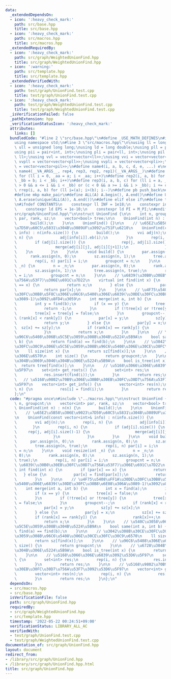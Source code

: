 ```yaml
---
data:
  _extendedDependsOn:
  - icon: ':heavy_check_mark:'
    path: src/base.hpp
    title: src/base.hpp
  - icon: ':heavy_check_mark:'
    path: src/macros.hpp
    title: src/macros.hpp
  _extendedRequiredBy:
  - icon: ':heavy_check_mark:'
    path: src/graph/WeightedUnionFind.hpp
    title: src/graph/WeightedUnionFind.hpp
  - icon: ':warning:'
    path: src/template.hpp
    title: src/template.hpp
  _extendedVerifiedWith:
  - icon: ':heavy_check_mark:'
    path: test/graph/UnionFind.test.cpp
    title: test/graph/UnionFind.test.cpp
  - icon: ':heavy_check_mark:'
    path: test/graph/WeightedUnionFind.test.cpp
    title: test/graph/WeightedUnionFind.test.cpp
  _isVerificationFailed: false
  _pathExtension: hpp
  _verificationStatusIcon: ':heavy_check_mark:'
  attributes:
    links: []
  bundledCode: "#line 2 \"src/base.hpp\"\n#define _USE_MATH_DEFINES\n#include <bits/stdc++.h>\n\
    using namespace std;\n#line 3 \"src/macros.hpp\"\n\nusing ll = long long;\nusing\
    \ ull = unsigned long long;\nusing ld = long double;\nusing pll = pair<ll, ll>;\n\
    using pii = pair<int, int>;\nusing pli = pair<ll, int>;\nusing pil = pair<int,\
    \ ll>;\nusing vvl = vector<vector<ll>>;\nusing vvi = vector<vector<int>>;\nusing\
    \ vvpll = vector<vector<pll>>;\nusing vvpli = vector<vector<pli>>;\nusing vvpil\
    \ = vector<vector<pil>>;\n#define name4(i, a, b, c, d, e, ...) e\n#define rep(...)\
    \ name4(__VA_ARGS__, rep4, rep3, rep2, rep1)(__VA_ARGS__)\n#define rep1(i, a)\
    \ for (ll i = 0, _aa = a; i < _aa; i++)\n#define rep2(i, a, b) for (ll i = a,\
    \ _bb = b; i < _bb; i++)\n#define rep3(i, a, b, c) for (ll i = a, _bb = b; (c\
    \ > 0 && a <= i && i < _bb) or (c < 0 && a >= i && i > _bb); i += c)\n#define\
    \ rrep(i, a, b) for (ll i=(a); i>(b); i--)\n#define pb push_back\n#define eb emplace_back\n\
    #define mkp make_pair\n#define ALL(A) A.begin(), A.end()\n#define UNIQUE(A) sort(ALL(A)),\
    \ A.erase(unique(ALL(A)), A.end())\n#define elif else if\n#define tostr to_string\n\
    \n#ifndef CONSTANTS\n    constexpr ll INF = 1e18;\n    constexpr int MOD = 1000000007;\n\
    \    constexpr ld EPS = 1e-10;\n    constexpr ld PI = M_PI;\n#endif\n#line 3 \"\
    src/graph/UnionFind.hpp\"\n\nstruct UnionFind {\n\n    int n, groupcnt;\n    vector<int>\
    \ par, rank, sz;\n    vector<bool> tree;\n\n    UnionFind(int n) : n(n) {\n  \
    \      build();\n    }\n\n    UnionFind() {}\n\n    // \u65E2\u5B58\u306E\u9023\
    \u7D50\u60C5\u5831\u304B\u3089UF\u3092\u751F\u6210\n    UnionFind(const vector<int>&\
    \ info) : n(info.size()) {\n        build();\n        vvi adj(n);\n        rep(i,\
    \ n) {\n            adj[info[i]].eb(i);\n        }\n        rep(i, n) {\n    \
    \        if (adj[i].size()) {\n                rep(j, adj[i].size()-1) {\n   \
    \                 merge(adj[i][j], adj[i][j+1]);\n                }\n        \
    \    }\n        }\n    }\n\n    void build() {\n        par.assign(n, 0);\n  \
    \      rank.assign(n, 0);\n        sz.assign(n, 1);\n        tree.assign(n, true);\n\
    \        rep(i, n) par[i] = i;\n        groupcnt = n;\n    }\n\n    void resize(int\
    \ _n) {\n        n = _n;\n        par.assign(n, 0);\n        rank.assign(n, 0);\n\
    \        sz.assign(n, 1);\n        tree.assign(n, true);\n        rep(i, n) par[i]\
    \ = i;\n        groupcnt = n;\n    }\n\n    // \u6839(\u30B0\u30EB\u30FC\u30D7\
    \u756A\u53F7)\u306E\u691C\u7D22\n    virtual int find(int x) {\n        if (par[x]\
    \ == x) {\n            return x;\n        } else {\n            par[x] = find(par[x]);\n\
    \            return par[x];\n        }\n    }\n\n    // \u4F75\u5408\uFF1A\u30DE\
    \u30FC\u30B8\u5F8C\u306E\u96C6\u5408\u306E\u6839(\u30DE\u30FC\u30B8\u6E08\u306A\
    \u3089-1)\u3092\u8FD4\u3059\n    int merge(int a, int b) {\n        int x = find(a);\n\
    \        int y = find(b);\n        if (x == y) {\n            tree[x] = false;\n\
    \            return -1;\n        }\n        if (!tree[x] or !tree[y]) {\n    \
    \        tree[x] = tree[y] = false;\n        }\n        groupcnt--;\n        if\
    \ (rank[x] < rank[y]) {\n            par[x] = y;\n            sz[y] += sz[x];\n\
    \            return y;\n        } else {\n            par[y] = x;\n          \
    \  sz[x] += sz[y];\n            if (rank[x] == rank[y]) {\n                rank[x]++;\n\
    \            }\n            return x;\n        }\n    }\n\n    // \u540C\u3058\
    \u96C6\u5408\u306B\u5C5E\u3059\u308B\u304B\u5224\u5B9A\n    bool same(int a, int\
    \ b) {\n        return find(a) == find(b);\n    }\n\n    // \u3042\u308B\u30CE\
    \u30FC\u30C9\u306E\u5C5E\u3059\u308B\u96C6\u5408\u306E\u30CE\u30FC\u30C9\u6570\
    \n    ll size(int x) {\n        return sz[find(x)];\n    }\n\n    // \u96C6\u5408\
    \u306E\u6570\n    int size() {\n        return groupcnt;\n    }\n\n    // \u6728\
    \u304B\u3069\u3046\u304B\u306E\u5224\u5B9A\n    bool is_tree(int x) {\n      \
    \  return tree[find(x)];\n    }\n\n    // \u5168\u3066\u306E\u6839\u3092\u53D6\
    \u5F97\n    set<int> get_roots() {\n        set<int> res;\n        rep(i, n) {\n\
    \            res.insert(find(i));\n        }\n        return res;\n    }\n\n \
    \   // \u5168\u9802\u70B9\u306E\u30B0\u30EB\u30FC\u30D7\u756A\u53F7\u3092\u53D6\
    \u5F97\n    vector<int> get_info() {\n        vector<int> res(n);\n        rep(i,\
    \ n) {\n            res[i] = find(i);\n        }\n        return res;\n    }\n\
    };\n"
  code: "#pragma once\n#include \"../macros.hpp\"\n\nstruct UnionFind {\n\n    int\
    \ n, groupcnt;\n    vector<int> par, rank, sz;\n    vector<bool> tree;\n\n   \
    \ UnionFind(int n) : n(n) {\n        build();\n    }\n\n    UnionFind() {}\n\n\
    \    // \u65E2\u5B58\u306E\u9023\u7D50\u60C5\u5831\u304B\u3089UF\u3092\u751F\u6210\
    \n    UnionFind(const vector<int>& info) : n(info.size()) {\n        build();\n\
    \        vvi adj(n);\n        rep(i, n) {\n            adj[info[i]].eb(i);\n \
    \       }\n        rep(i, n) {\n            if (adj[i].size()) {\n           \
    \     rep(j, adj[i].size()-1) {\n                    merge(adj[i][j], adj[i][j+1]);\n\
    \                }\n            }\n        }\n    }\n\n    void build() {\n  \
    \      par.assign(n, 0);\n        rank.assign(n, 0);\n        sz.assign(n, 1);\n\
    \        tree.assign(n, true);\n        rep(i, n) par[i] = i;\n        groupcnt\
    \ = n;\n    }\n\n    void resize(int _n) {\n        n = _n;\n        par.assign(n,\
    \ 0);\n        rank.assign(n, 0);\n        sz.assign(n, 1);\n        tree.assign(n,\
    \ true);\n        rep(i, n) par[i] = i;\n        groupcnt = n;\n    }\n\n    //\
    \ \u6839(\u30B0\u30EB\u30FC\u30D7\u756A\u53F7)\u306E\u691C\u7D22\n    virtual\
    \ int find(int x) {\n        if (par[x] == x) {\n            return x;\n     \
    \   } else {\n            par[x] = find(par[x]);\n            return par[x];\n\
    \        }\n    }\n\n    // \u4F75\u5408\uFF1A\u30DE\u30FC\u30B8\u5F8C\u306E\u96C6\
    \u5408\u306E\u6839(\u30DE\u30FC\u30B8\u6E08\u306A\u3089-1)\u3092\u8FD4\u3059\n\
    \    int merge(int a, int b) {\n        int x = find(a);\n        int y = find(b);\n\
    \        if (x == y) {\n            tree[x] = false;\n            return -1;\n\
    \        }\n        if (!tree[x] or !tree[y]) {\n            tree[x] = tree[y]\
    \ = false;\n        }\n        groupcnt--;\n        if (rank[x] < rank[y]) {\n\
    \            par[x] = y;\n            sz[y] += sz[x];\n            return y;\n\
    \        } else {\n            par[y] = x;\n            sz[x] += sz[y];\n    \
    \        if (rank[x] == rank[y]) {\n                rank[x]++;\n            }\n\
    \            return x;\n        }\n    }\n\n    // \u540C\u3058\u96C6\u5408\u306B\
    \u5C5E\u3059\u308B\u304B\u5224\u5B9A\n    bool same(int a, int b) {\n        return\
    \ find(a) == find(b);\n    }\n\n    // \u3042\u308B\u30CE\u30FC\u30C9\u306E\u5C5E\
    \u3059\u308B\u96C6\u5408\u306E\u30CE\u30FC\u30C9\u6570\n    ll size(int x) {\n\
    \        return sz[find(x)];\n    }\n\n    // \u96C6\u5408\u306E\u6570\n    int\
    \ size() {\n        return groupcnt;\n    }\n\n    // \u6728\u304B\u3069\u3046\
    \u304B\u306E\u5224\u5B9A\n    bool is_tree(int x) {\n        return tree[find(x)];\n\
    \    }\n\n    // \u5168\u3066\u306E\u6839\u3092\u53D6\u5F97\n    set<int> get_roots()\
    \ {\n        set<int> res;\n        rep(i, n) {\n            res.insert(find(i));\n\
    \        }\n        return res;\n    }\n\n    // \u5168\u9802\u70B9\u306E\u30B0\
    \u30EB\u30FC\u30D7\u756A\u53F7\u3092\u53D6\u5F97\n    vector<int> get_info() {\n\
    \        vector<int> res(n);\n        rep(i, n) {\n            res[i] = find(i);\n\
    \        }\n        return res;\n    }\n};\n"
  dependsOn:
  - src/macros.hpp
  - src/base.hpp
  isVerificationFile: false
  path: src/graph/UnionFind.hpp
  requiredBy:
  - src/graph/WeightedUnionFind.hpp
  - src/template.hpp
  timestamp: '2022-05-22 00:24:51+09:00'
  verificationStatus: LIBRARY_ALL_AC
  verifiedWith:
  - test/graph/UnionFind.test.cpp
  - test/graph/WeightedUnionFind.test.cpp
documentation_of: src/graph/UnionFind.hpp
layout: document
redirect_from:
- /library/src/graph/UnionFind.hpp
- /library/src/graph/UnionFind.hpp.html
title: src/graph/UnionFind.hpp
---
```

